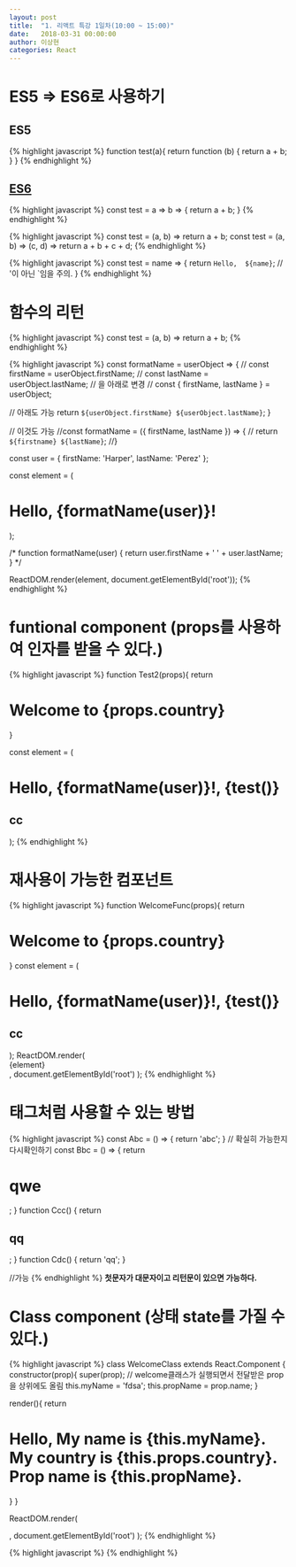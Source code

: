 ```yaml
---
layout: post
title:  "1. 리액트 특강 1일차(10:00 ~ 15:00)"
date:   2018-03-31 00:00:00
author: 이상현
categories: React
---
```


# ES5 => ES6로 사용하기
## ES5
{% highlight javascript %}
function test(a){
	return function (b) {
		return a + b;
	}
}
{% endhighlight %}

## [ES6](http://babeljs.io/repl/#?babili=false&browsers=&build=&builtIns=false&code_lz=NoRgNATGDMC6B0BbAhgBwBQDsAEBeAfNjgNTYgCUA3AFDUDGA9pgM4Au2rApm3kcopzyEA3tQCQAJ06sArhJwADABKcANqoZhs2ACTDM_TgF8FNI0A&debug=false&forceAllTransforms=false&shippedProposals=false&circleciRepo=&evaluate=true&fileSize=false&lineWrap=false&presets=latest%2Creact%2Cstage-2&prettier=false&targets=&version=6.26.0&envVersion=)
{% highlight javascript %}
const test = a => b => {
	return a + b;
}
{% endhighlight %}

{% highlight javascript %}
const test = (a, b) => return a + b;
const test = (a, b) => (c, d) => return a + b + c + d;
{% endhighlight %}

{% highlight javascript %}
const test = name => {
	return `Hello,  ${name}`; // '이 아닌 `임을 주의.
}
{% endhighlight %}

# 함수의 리턴
{% highlight javascript %}
const test = (a, b) => return a + b;
{% endhighlight %}

{% highlight javascript %}
const formatName = userObject => {
  // const firstName = userObject.firstName;
  // const lastName = userObject.lastName;
  // 을 아래로 변경
  // const { firstName, lastName } = userObject;

  // 아래도 가능
  return `${userObject.firstName} ${userObject.lastName}`;
}

// 이것도 가능
//const formatName = ({ firstName, lastName }) => {
//  return `${firstname} ${lastName}`;
//}

const user = {
  firstName: 'Harper',
  lastName: 'Perez'
};

const element = (
  <h1>
    Hello, {formatName(user)}!
  </h1>
);


/*
function formatName(user) {
  return user.firstName + ' ' + user.lastName;
}
*/

ReactDOM.render(element, document.getElementById('root'));
{% endhighlight %}

# funtional component (props를 사용하여 인자를 받을 수 있다.)
{% highlight javascript %}
function Test2(props){
  return <h1>Welcome to {props.country}</h1>
}

const element = (
  <div>
    <h1>
      Hello, {formatName(user)}!, {test()}
    </h1>
    <h2>cc</h2>
    <Test2 country="test"/>
  </div>  
);
{% endhighlight %}

# 재사용이 가능한 컴포넌트
{% highlight javascript %}
function WelcomeFunc(props){
  return <h1>Welcome to {props.country}</h1>
}
const element = (
  <div>
    <h1>
      Hello, {formatName(user)}!, {test()}
    </h1>
    <h2>cc</h2>
  </div>  
);
ReactDOM.render(
  <div>
    <WelcomeFunc country="Korea"/>
    <WelcomeFunc country="America"/>
    {element}
  </div>,
  document.getElementById('root')
);
{% endhighlight %}

# 태그처럼 사용할 수 있는 방법
{% highlight javascript %}
const Abc = () => {
  return 'abc';
}
// 확실히 가능한지 다시확인하기
const Bbc = () => {
  return <h1>qwe</h1>;
}
function Ccc() {
  return <h2>qq</h2>;
}
function Cdc() {
  return 'qq';
}

//가능
<Abc/>
<Bbc/>
<Ccc/>
<Cdc/>
{% endhighlight %}
<b>첫문자가 대문자이고 리턴문이 있으면 가능하다.</b>

# Class component (상태 state를 가질 수 있다.)
{% highlight javascript %}
class WelcomeClass extends React.Component {
  constructor(prop){
    super(prop); // welcome클래스가 실행되면서 전달받은 prop을 상위에도 올림
    this.myName = 'fdsa';
    this.propName = prop.name;
  }

  render(){
    return <h1>
      Hello, My name is {this.myName}. <br/>
      My country is {this.props.country}. <br/>
      Prop name is {this.propName}.
    </h1>
  }
}

ReactDOM.render(
  <div>
    <WelcomeClass country="Korea" name="kkk"/>
  </div>,
  document.getElementById('root')
);
{% endhighlight %}


{% highlight javascript %}
{% endhighlight %}
